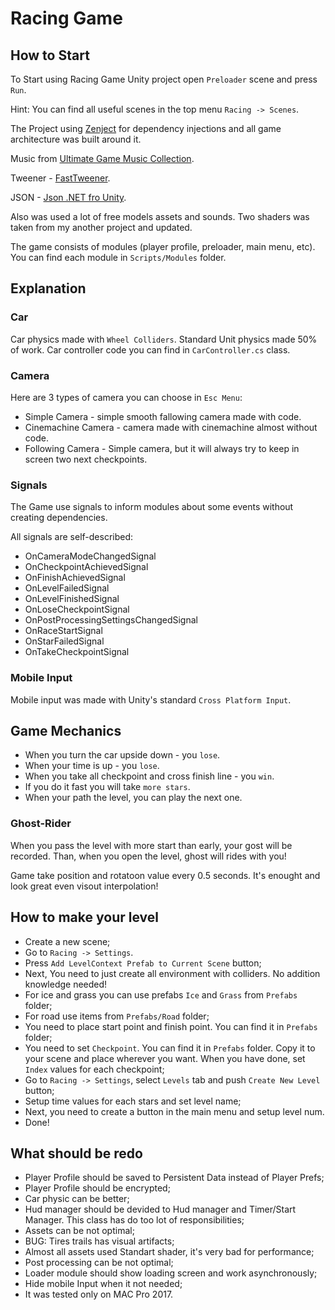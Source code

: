# Racing Game #

## How to Start ##

To Start using Racing Game Unity project open `Preloader` scene and press `Run`.

Hint: You can find all useful scenes in the top menu `Racing -> Scenes`.

The Project using [Zenject](https://github.com/modesttree/Zenject) for dependency injections and all game architecture was built around it.

Music from [Ultimate Game Music Collection](https://assetstore.unity.com/packages/audio/music/orchestral/ultimate-game-music-collection-37351).

Tweener - [FastTweener](https://assetstore.unity.com/packages/tools/animation/fasttweener-142403).

JSON - [Json .NET fro Unity](https://assetstore.unity.com/packages/tools/input-management/json-net-for-unity-11347).

Also was used a lot of free models assets and sounds. Two shaders was taken from my another project and updated.

The game consists of modules (player profile, preloader, main menu, etc). You can find each module in `Scripts/Modules` folder.


## Explanation ##

### Car ###

Car physics made with `Wheel Colliders`. Standard Unit physics made 50% of work. Car controller code you can find in `CarController.cs` class.

### Camera ###

Here are 3 types of camera you can choose in `Esc Menu`:
* Simple Camera - simple smooth fallowing camera made with code. 
* Cinemachine Camera - camera made with cinemachine almost without code.
* Following Camera - Simple camera, but it will always try to keep in screen two next checkpoints.

### Signals ###

The Game use signals to inform modules about some events without creating dependencies.

All signals are self-described:
* OnCameraModeChangedSignal
* OnCheckpointAchievedSignal
* OnFinishAchievedSignal
* OnLevelFailedSignal
* OnLevelFinishedSignal
* OnLoseCheckpointSignal
* OnPostProcessingSettingsChangedSignal
* OnRaceStartSignal
* OnStarFailedSignal
* OnTakeCheckpointSignal

### Mobile Input ###

Mobile input was made with Unity's standard `Cross Platform Input`.

## Game Mechanics ##

* When you turn the car upside down - you `lose`.
* When your time is up - you `lose`.
* When you take all checkpoint and cross finish line - you `win`.
* If you do it fast you will take `more stars`.
* When your path the level, you can play the next one.

### Ghost-Rider ###

When you pass the level with more start than early, your gost will be recorded. Than, when you open the level, ghost will rides with you!

Game take position and rotatoon value every 0.5 seconds. It's enought and look great even visout interpolation!


## How to make your level ##

* Create a new scene;
* Go to `Racing -> Settings`.
* Press `Add LevelContext Prefab to Current Scene` button;
* Next, You need to just create all environment with colliders. No addition knowledge needed!
* For ice and grass you can use prefabs `Ice` and `Grass` from `Prefabs` folder;
* For road use items from `Prefabs/Road` folder;
* You need to place start point and finish point. You can find it in `Prefabs` folder;
* You need to set `Checkpoint`. You can find it in `Prefabs` folder. Copy it to your scene and place wherever you want. When you have done, set `Index` values for each checkpoint;
* Go to `Racing -> Settings`, select `Levels` tab and push `Create New Level` button;
* Setup time values for each stars and set level name;
* Next, you need to create a button in the main menu and setup level num.
* Done!

## What should be redo ##

* Player Profile should be saved to Persistent Data instead of Player Prefs;
* Player Profile should be encrypted;
* Car physic can be better;
* Hud manager should be devided to Hud manager and Timer/Start Manager. This class has do too lot of responsibilities;
* Assets can be not optimal;
* BUG: Tires trails has visual artifacts;
* Almost all assets used Standart shader, it's very bad for performance;
* Post processing can be not optimal;
* Loader module should show loading screen and work asynchronously;
* Hide mobile Input when it not needed;
* It was tested only on MAC Pro 2017.
